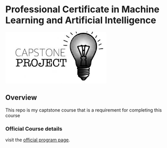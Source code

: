 # Professional Certificate in Machine Learning and Artificial Intelligence

![Imperial College Logo](logos/capstone.jpeg)

## Overview

This repo is my captstone course that is a requirement for completing this course


### Official Course details

visit the [official program page](https://imperial-online-executive-education.emeritus.org/professional-certificate-ml-ai/).